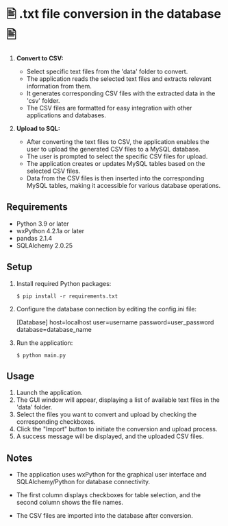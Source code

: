 # 🖹 .txt file conversion in the database 🖹

1. **Convert to CSV:**

   - Select specific text files from the 'data' folder to convert.
   - The application reads the selected text files and extracts relevant information from them.
   - It generates corresponding CSV files with the extracted data in the 'csv' folder.
   - The CSV files are formatted for easy integration with other applications and databases.

2. **Upload to SQL:**
   - After converting the text files to CSV, the application enables the user to upload the generated CSV files to a MySQL database.
   - The user is prompted to select the specific CSV files for upload.
   - The application creates or updates MySQL tables based on the selected CSV files.
   - Data from the CSV files is then inserted into the corresponding MySQL tables, making it accessible for various database operations.

## Requirements

- Python 3.9 or later
- wxPython 4.2.1a or later
- pandas 2.1.4
- SQLAlchemy 2.0.25

## Setup

1.  Install required Python packages:

    `$ pip install -r requirements.txt `

2.  Configure the database connection by editing the config.ini file:
    <?>

        [Database]

        host=localhost
        user=username
        password=user_password
        database=database_name

3.  Run the application:

    `$ python main.py `

## Usage

1. Launch the application.
2. The GUI window will appear, displaying a list of available text files in the 'data' folder.
3. Select the files you want to convert and upload by checking the corresponding checkboxes.
4. Click the "Import" button to initiate the conversion and upload process.
5. A success message will be displayed, and the uploaded CSV files.

## Notes

- The application uses wxPython for the graphical user interface and SQLAlchemy/Python for database connectivity.

- The first column displays checkboxes for table selection, and the second column shows the file names.

- The CSV files are imported into the database after conversion.
